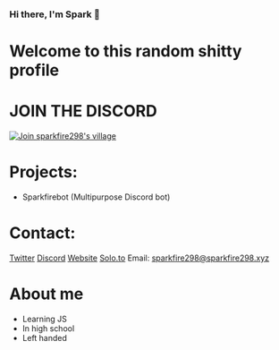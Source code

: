 ### Hi there, I'm Spark 👋
# Welcome to this random shitty profile

# JOIN THE DISCORD
[![Join sparkfire298's village ](https://discord.com/api/guilds/794810924497371166/embed.png?style=banner2)](https://discord.gg/PeRGrjBsh4)

# Projects:
- Sparkfirebot (Multipurpose Discord bot)

# Contact:
[Twitter](https://twitter.com/sparkfire298)
[Discord](https://discord.gg/fWysyzq7qj)
[Website](https://www.sparkfire298.tk/contact)
[Solo.to](https://solo.to/sparkfire298)
Email: sparkfire298@sparkfire298.xyz

# About me
- Learning JS
- In high school
- Left handed
